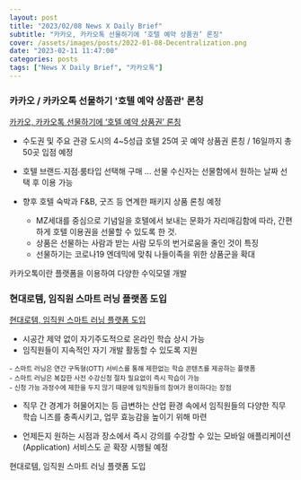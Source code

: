 ```yaml
---
layout: post
title: "2023/02/08 News X Daily Brief"
subtitle: "카카오, 카카오톡 선물하기에 ‘호텔 예약 상품권’ 론칭"
cover: /assets/images/posts/2022-01-08-Decentralization.png
date: "2023-02-11 11:47:00"
categories: posts
tags: ["News X Daily Brief", "카카오톡"]
---
```


<div class="row">
    <div class="col-3">

### 카카오 / 카카오톡 선물하기 '호텔 예약 상품관' 론칭

[카카오, 카카오톡 선물하기에 ‘호텔 예약 상품권’ 론칭](https://www.kakaocorp.com/page/detail/9889)

- 수도권 및 주요 관광 도시의 4~5성급 호텔 25여 곳 예약 상품권 론칭 / 16일까지 총 50곳 입점 예정
- 호텔 브랜드∙지점∙룸타입 선택해 구매 … 선물 수신자는 선물함에서 원하는 날짜 선택 후 이용 가능
- 향후 호텔 숙박과 F&B, 굿즈 등 연계한 패키지 상품 론칭 예정

    - MZ세대를 중심으로 기념일을 호텔에서 보내는 문화가 자리매김함에 따라, 간편하게 호텔 이용권을 선물할 수 있도록 한 것.
    - 상품은 선물하는 사람과 받는 사람 모두의 번거로움을 줄인 것이 특징
    - 선물하기는 코로나19 엔데믹에 맞춰 나들이족을 위한 상품군을 확대

    </div>
    <div class="col-9">
        <p>
            카카오톡이란 플랫폼을 이용하여 다양한 수익모델 개발
        </p>
    </div>
</div>
<div class="row">
    <div class="col-3">

### 현대로템, 임직원 스마트 러닝 플랫폼 도입

[현대로템, 임직원 스마트 러닝 플랫폼 도입](https://www.hyundai.co.kr/news/CONT0000000000076263)

- 시공간 제약 없이 자기주도적으로 온라인 학습 상시 가능
- 임직원들이 지속적인 자기 개발 활동할 수 있도록 지원

<small>- 스마트 러닝은 연간 구독형(OTT) 서비스를 통해 제한없는 학습 콘텐츠를 제공하는 플랫폼</small><br />
<small>- 스마트 러닝은 복잡한 사전 수강신청 절차 필요없이 즉시 학습이 가능</small><br />
<small>- 신청 가능 과정수에 제한을 두지 않기 때문에 임직원들의 참여가 용이하다는 장점</small><br />

- 직무 간 경계가 허물어지는 등 급변하는 산업 환경 속에서 임직원들의 다양한 직무 학습 니즈를 충족시키고, 업무 효능감을 높이기 위해 마련
- 언제든지 원하는 시점과 장소에서 즉시 강의를 수강할 수 있는 모바일 애플리케이션(Application) 서비스도 곧 확장 시행될 예정

    </div>
    <div class="col-9">
        <p>
            현대로템, 임직원 스마트 러닝 플랫폼 도입
        </p>
    </div>
</div>